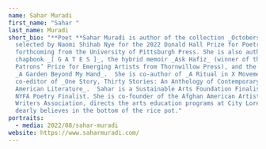 ```yaml
---
name: Sahar Muradi
first_name: "Sahar "
last_name: Muradi
short_bio: "**Poet **Sahar Muradi is author of the collection _Octobers_,
  selected by Naomi Shihab Nye for the 2022 Donald Hall Prize for Poetry and
  forthcoming from the University of Pittsburgh Press. She is also author of the
  chapbook _[ G A T E S ]_, the hybrid memoir _Ask Hafiz_ (winner of the 2021
  Patrons’ Prize for Emerging Artists from Thornwillow Press), and the chaplet
  _A Garden Beyond My Hand_.  She is co-author of _A Ritual in X Movements_ and
  co-editor of _One Story, Thirty Stories: An Anthology of Contemporary Afghan
  American Literature_.  Sahar is a Sustainable Arts Foundation Finalist and a
  NYFA Poetry Finalist. She is co-founder of the Afghan American Artists &
  Writers Association, directs the arts education programs at City Lore, and
  dearly believes in the bottom of the rice pot."
portraits:
  - media: 2022/08/sahar-muradi
website: https://www.saharmuradi.com/
---
```

